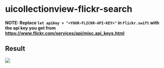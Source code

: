 # uicollectionview-flickr-search


**NOTE: Replace `let apiKey = "<YOUR-FLICKR-API-KEY>"` in `Flickr.swift` with the api key you get from https://www.flickr.com/services/api/misc.api_keys.html**

## Result

![](result.gif)
